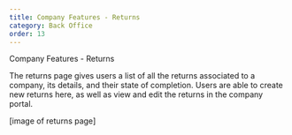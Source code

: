 ```yaml
---
title: Company Features - Returns
category: Back Office
order: 13
---
```


Company Features - Returns

The returns page gives users a list of all the returns associated to a company, its details, and their state of completion. Users are able to create new returns here, as well as view and edit the returns in the company portal.

[image of returns page]
